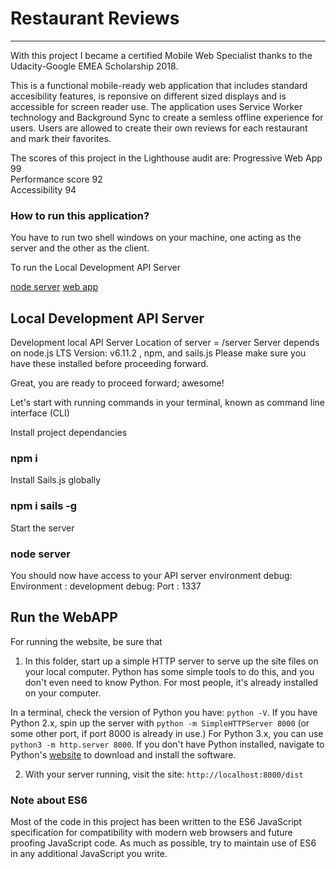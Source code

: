 # Restaurant Reviews
---
With this project I became a certified Mobile Web Specialist thanks to the Udacity-Google EMEA Scholarship 2018.

This is a functional mobile-ready web application that includes standard accesibility features, is reponsive on different sized displays and is accessible for screen reader use. The application uses Service Worker technology and Background Sync to create a semless offline experience for users.
Users are allowed to create their own reviews for each restaurant and mark their favorites.


The scores of this project in the Lighthouse audit are:
Progressive Web App 99<br>
Performance score 92<br>
Accessibility 94<br>



### How to run this application?

You have to run two shell windows on your machine, one acting as the server and the other as the client.

To run the Local Development API Server

[node server](#local-development-api-server)
[web app](#run-the-webApp)


## Local Development API Server

Development local API Server
Location of server = /server Server depends on node.js LTS Version: v6.11.2 , npm, and sails.js Please make sure you have these installed before proceeding forward.

Great, you are ready to proceed forward; awesome!

Let's start with running commands in your terminal, known as command line interface (CLI)

Install project dependancies
### npm i
Install Sails.js globally
### npm i sails -g
Start the server
### node server
You should now have access to your API server environment
debug: Environment : development debug: Port : 1337


## Run the WebAPP

For running the website, be sure that 

1. In this folder, start up a simple HTTP server to serve up the site files on your local computer. Python has some simple tools to do this, and you don't even need to know Python. For most people, it's already installed on your computer. 

In a terminal, check the version of Python you have: `python -V`. If you have Python 2.x, spin up the server with `python -m SimpleHTTPServer 8000` (or some other port, if port 8000 is already in use.) For Python 3.x, you can use `python3 -m http.server 8000`. If you don't have Python installed, navigate to Python's [website](https://www.python.org/) to download and install the software.

2. With your server running, visit the site: `http://localhost:8000/dist`

### Note about ES6

Most of the code in this project has been written to the ES6 JavaScript specification for compatibility with modern web browsers and future proofing JavaScript code. As much as possible, try to maintain use of ES6 in any additional JavaScript you write. 



